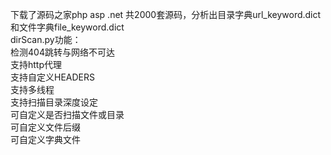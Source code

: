 下载了源码之家php asp .net 共2000套源码，分析出目录字典url_keyword.dict和文件字典file_keyword.dict</br>
dirScan.py功能：</br>
检测404跳转与网络不可达</br>
支持http代理</br>
支持自定义HEADERS</br>
支持多线程</br>
支持扫描目录深度设定</br>
可自定义是否扫描文件或目录</br>
可自定义文件后缀</br>
可自定义字典文件</br>

